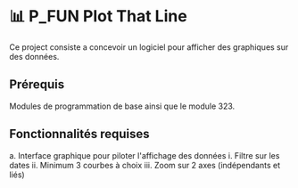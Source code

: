 # 📊 P_FUN Plot That Line
Ce project consiste a concevoir un logiciel pour afficher des graphiques sur des données.

## Prérequis
Modules de programmation de base ainsi que le module 323.

## Fonctionnalités requises 
a. Interface graphique pour piloter l'affichage des données
	i. Filtre sur les dates
	ii. Minimum 3 courbes à choix
	iii. Zoom sur 2 axes (indépendants et liés)
